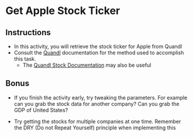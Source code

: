 # Get Apple Stock Ticker

## Instructions

* In this activity, you will retrieve the stock ticker for Apple from Quandl
* Consult the [Quandl](https://www.quandl.com/tools/python) documentation
 for the method used to accomplish this task.
  * The [Quandl Stock Documentation](https://blog.quandl.com/api-for-stock-data)
  may also be useful

## Bonus

* If you finish the activity early, try tweaking the parameters. For example
can you grab the stock data for another company? Can you grab the GDP of 
United States?

* Try getting the stocks for multiple companies at one time. Remember 
the DRY (Do not Repeat Yourself) principle when implementing this

